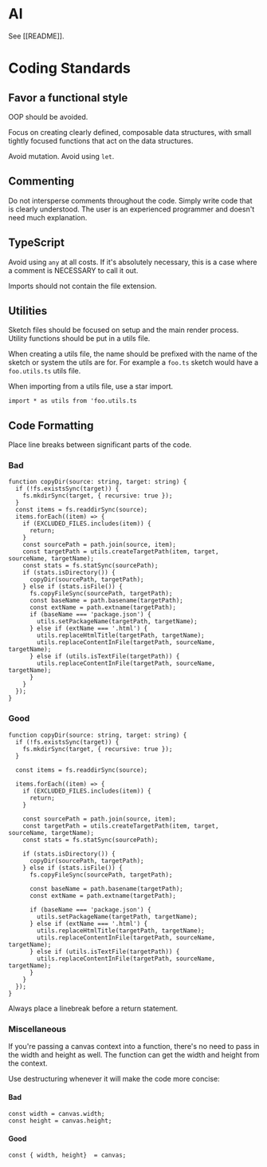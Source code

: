 # AI

See [[README]].

# Coding Standards

## Favor a functional style

OOP should be avoided.

Focus on creating clearly defined, composable data structures, with small tightly focused functions that act on the data structures.

Avoid mutation. Avoid using `let`.

## Commenting

Do not intersperse comments throughout the code. Simply write code that is clearly understood. The user is an experienced programmer and doesn't need much explanation.

## TypeScript

Avoid using `any` at all costs. If it's absolutely necessary, this is a case where a comment is NECESSARY to call it out.

Imports should not contain the file extension.

## Utilities

Sketch files should be focused on setup and the main render process. Utility functions should be put in a utils file.

When creating a utils file, the name should be prefixed with the name of the sketch or system the utils are for. For example a `foo.ts` sketch would have a `foo.utils.ts` utils file.

When importing from a utils file, use a star import.

`import * as utils from 'foo.utils.ts`

## Code Formatting

Place line breaks between significant parts of the code.

### Bad

```
function copyDir(source: string, target: string) {
  if (!fs.existsSync(target)) {
    fs.mkdirSync(target, { recursive: true });
  }
  const items = fs.readdirSync(source);
  items.forEach((item) => {
    if (EXCLUDED_FILES.includes(item)) {
      return;
    }
    const sourcePath = path.join(source, item);
    const targetPath = utils.createTargetPath(item, target, sourceName, targetName);
    const stats = fs.statSync(sourcePath);
    if (stats.isDirectory()) {
      copyDir(sourcePath, targetPath);
    } else if (stats.isFile()) {
      fs.copyFileSync(sourcePath, targetPath);
      const baseName = path.basename(targetPath);
      const extName = path.extname(targetPath);
      if (baseName === 'package.json') {
        utils.setPackageName(targetPath, targetName);
      } else if (extName === '.html') {
        utils.replaceHtmlTitle(targetPath, targetName);
        utils.replaceContentInFile(targetPath, sourceName, targetName);
      } else if (utils.isTextFile(targetPath)) {
        utils.replaceContentInFile(targetPath, sourceName, targetName);
      }
    }
  });
}
```

### Good

```
function copyDir(source: string, target: string) {
  if (!fs.existsSync(target)) {
    fs.mkdirSync(target, { recursive: true });
  }

  const items = fs.readdirSync(source);

  items.forEach((item) => {
    if (EXCLUDED_FILES.includes(item)) {
      return;
    }

    const sourcePath = path.join(source, item);
    const targetPath = utils.createTargetPath(item, target, sourceName, targetName);
    const stats = fs.statSync(sourcePath);

    if (stats.isDirectory()) {
      copyDir(sourcePath, targetPath);
    } else if (stats.isFile()) {
      fs.copyFileSync(sourcePath, targetPath);

      const baseName = path.basename(targetPath);
      const extName = path.extname(targetPath);

      if (baseName === 'package.json') {
        utils.setPackageName(targetPath, targetName);
      } else if (extName === '.html') {
        utils.replaceHtmlTitle(targetPath, targetName);
        utils.replaceContentInFile(targetPath, sourceName, targetName);
      } else if (utils.isTextFile(targetPath)) {
        utils.replaceContentInFile(targetPath, sourceName, targetName);
      }
    }
  });
}
```

Always place a linebreak before a return statement.

### Miscellaneous

If you're passing a canvas context into a function, there's no need to pass in the width and height as well. The function can get the width and height from the context.

Use destructuring whenever it will make the code more concise:

#### Bad

```
const width = canvas.width;
const height = canvas.height;
```

#### Good

```
const { width, height}  = canvas;
```
